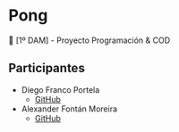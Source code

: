 # Pong
:speech_balloon: [1º DAM] - Proyecto Programación &amp; COD

## Participantes 
* Diego Franco Portela
  * [GitHub](https://github.com/DiegoFrancoPortela)
* Alexander Fontán Moreira
  * [GitHub](https://github.com/AFontanMoreira)
